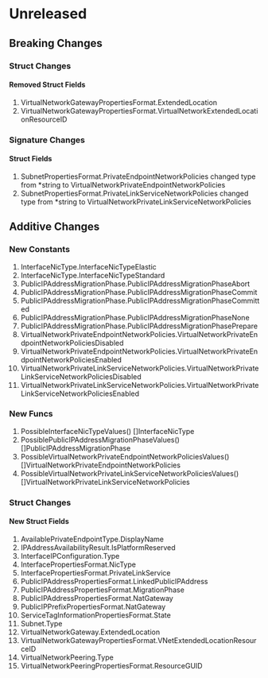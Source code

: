 # Unreleased

## Breaking Changes

### Struct Changes

#### Removed Struct Fields

1. VirtualNetworkGatewayPropertiesFormat.ExtendedLocation
1. VirtualNetworkGatewayPropertiesFormat.VirtualNetworkExtendedLocationResourceID

### Signature Changes

#### Struct Fields

1. SubnetPropertiesFormat.PrivateEndpointNetworkPolicies changed type from *string to VirtualNetworkPrivateEndpointNetworkPolicies
1. SubnetPropertiesFormat.PrivateLinkServiceNetworkPolicies changed type from *string to VirtualNetworkPrivateLinkServiceNetworkPolicies

## Additive Changes

### New Constants

1. InterfaceNicType.InterfaceNicTypeElastic
1. InterfaceNicType.InterfaceNicTypeStandard
1. PublicIPAddressMigrationPhase.PublicIPAddressMigrationPhaseAbort
1. PublicIPAddressMigrationPhase.PublicIPAddressMigrationPhaseCommit
1. PublicIPAddressMigrationPhase.PublicIPAddressMigrationPhaseCommitted
1. PublicIPAddressMigrationPhase.PublicIPAddressMigrationPhaseNone
1. PublicIPAddressMigrationPhase.PublicIPAddressMigrationPhasePrepare
1. VirtualNetworkPrivateEndpointNetworkPolicies.VirtualNetworkPrivateEndpointNetworkPoliciesDisabled
1. VirtualNetworkPrivateEndpointNetworkPolicies.VirtualNetworkPrivateEndpointNetworkPoliciesEnabled
1. VirtualNetworkPrivateLinkServiceNetworkPolicies.VirtualNetworkPrivateLinkServiceNetworkPoliciesDisabled
1. VirtualNetworkPrivateLinkServiceNetworkPolicies.VirtualNetworkPrivateLinkServiceNetworkPoliciesEnabled

### New Funcs

1. PossibleInterfaceNicTypeValues() []InterfaceNicType
1. PossiblePublicIPAddressMigrationPhaseValues() []PublicIPAddressMigrationPhase
1. PossibleVirtualNetworkPrivateEndpointNetworkPoliciesValues() []VirtualNetworkPrivateEndpointNetworkPolicies
1. PossibleVirtualNetworkPrivateLinkServiceNetworkPoliciesValues() []VirtualNetworkPrivateLinkServiceNetworkPolicies

### Struct Changes

#### New Struct Fields

1. AvailablePrivateEndpointType.DisplayName
1. IPAddressAvailabilityResult.IsPlatformReserved
1. InterfaceIPConfiguration.Type
1. InterfacePropertiesFormat.NicType
1. InterfacePropertiesFormat.PrivateLinkService
1. PublicIPAddressPropertiesFormat.LinkedPublicIPAddress
1. PublicIPAddressPropertiesFormat.MigrationPhase
1. PublicIPAddressPropertiesFormat.NatGateway
1. PublicIPPrefixPropertiesFormat.NatGateway
1. ServiceTagInformationPropertiesFormat.State
1. Subnet.Type
1. VirtualNetworkGateway.ExtendedLocation
1. VirtualNetworkGatewayPropertiesFormat.VNetExtendedLocationResourceID
1. VirtualNetworkPeering.Type
1. VirtualNetworkPeeringPropertiesFormat.ResourceGUID
